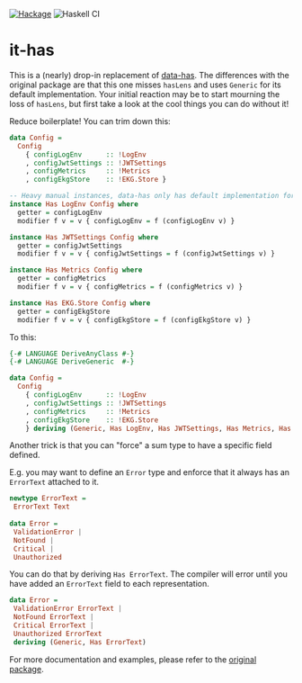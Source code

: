 [![Hackage](https://img.shields.io/hackage/v/it-has.svg?style=flat)](http://hackage.haskell.org/package/it-has)
![Haskell CI](https://github.com/dnikolovv/it-has/workflows/Haskell%20CI/badge.svg)

# it-has

This is a (nearly) drop-in replacement of [data-has](http://hackage.haskell.org/package/data-has). The differences with the original package are that this one misses `hasLens` and uses `Generic` for its default implementation. Your initial reaction may be to start mourning the loss of `hasLens`, but first take a look at the cool things you can do without it!

Reduce boilerplate! You can trim down this:

```haskell
data Config =
  Config
    { configLogEnv      :: !LogEnv
    , configJwtSettings :: !JWTSettings
    , configMetrics     :: !Metrics
    , configEkgStore    :: !EKG.Store }

-- Heavy manual instances, data-has only has default implementation for tuples
instance Has LogEnv Config where
  getter = configLogEnv
  modifier f v = v { configLogEnv = f (configLogEnv v) }

instance Has JWTSettings Config where
  getter = configJwtSettings
  modifier f v = v { configJwtSettings = f (configJwtSettings v) }

instance Has Metrics Config where
  getter = configMetrics
  modifier f v = v { configMetrics = f (configMetrics v) }

instance Has EKG.Store Config where
  getter = configEkgStore
  modifier f v = v { configEkgStore = f (configEkgStore v) }
```

To this:

```haskell
{-# LANGUAGE DeriveAnyClass #-}
{-# LANGUAGE DeriveGeneric  #-}

data Config =
  Config
    { configLogEnv      :: !LogEnv
    , configJwtSettings :: !JWTSettings
    , configMetrics     :: !Metrics
    , configEkgStore    :: !EKG.Store
    } deriving (Generic, Has LogEnv, Has JWTSettings, Has Metrics, Has EKG.Store)
```

Another trick is that you can "force" a sum type to have a specific field defined.

E.g. you may want to define an `Error` type and enforce that it always has an `ErrorText` attached to it.

```haskell
newtype ErrorText =
 ErrorText Text
 
data Error =
 ValidationError |
 NotFound |
 Critical |
 Unauthorized
```

You can do that by deriving `Has ErrorText`. The compiler will error until you have added an `ErrorText` field to each representation.

```haskell
data Error =
 ValidationError ErrorText |
 NotFound ErrorText |
 Critical ErrorText |
 Unauthorized ErrorText
 deriving (Generic, Has ErrorText)
```

For more documentation and examples, please refer to the [original package](http://hackage.haskell.org/package/data-has).
